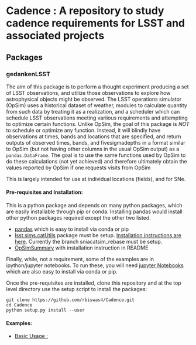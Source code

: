 # Cadence :  A repository to study cadence requirements for LSST and associated projects

## Packages

### gedankenLSST
The aim of this package is to perform a thought experiment producing a set of LSST observations, and utilize those observations to explore how astrophysical objects might be observed. The LSST operations simulator (OpSim) uses a historical dataset of weather, modules to calculate quantity from such data by treating it as a realization, and a scheduler which can schedule LSST observations meeting variious requirements and attempting to optimize certain functions. Unlike OpSim, the goal of this package is *NOT* to schedule or optimize any function. Instead, it will blindly have observations at times, bands and locations that are specified, and return outputs of observed times, bands, and fivesigmadepths in a format similar to OpSim (but not having other columns in the usual OpSim output) as a `pandas.DataFrame`. The goal is to use the same functions used by OpSim to do these calculations (not yet achieved) and therefore ultimately obtain the values reported by OpSim if one requests visits from OpSim 

This is largely intended for use at individual locations (fields), and for SNe. 

#### Pre-requisites and Installation:
This is a python package and depends on many python packages, which are easily installable through pip or conda. Installing pandas would install other python packages required except the other two listed. 
- [pandas](http://pandas.pydata.org/) which is easy to install via conda or pip 
- [lsst.sims.catUtils](https://github.com/lsst/sims_catUtils) package must be setup. [Installation instructions are here](https://confluence.lsstcorp.org/display/SIM/Catalogs+and+MAF). Currently the branch sniacatsim_rebase must be setup.
- [OpSimSummary](https://github.com/rbiswas4/OpSimSummary) with installation instruction in README

Finally, while, not a requirement, some of the examples are in ipython/jupyter notebooks. To run these, you will need [jupyter Notebooks](http://jupyter.org/) which are also easy to install via conda or pip. 

Once the pre-requisites are installed, clone this repository and at the top level directory use the setup script to install the packages:
```
git clone https://github.com/rbiswas4/Cadence.git
cd Cadence
python setup.py install --user
```

#### Examples:

- [Basic Usage :](./examples/ExampleLightCurve_DDF_WFD.ipynb)
